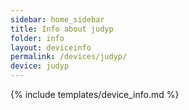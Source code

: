 ```yaml
---
sidebar: home_sidebar
title: Info about judyp
folder: info
layout: deviceinfo
permalink: /devices/judyp/
device: judyp
---
```

{% include templates/device_info.md %}
